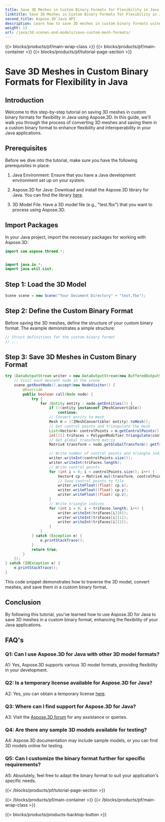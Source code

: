 ```yaml
---
title: Save 3D Meshes in Custom Binary Formats for Flexibility in Java
linktitle: Save 3D Meshes in Custom Binary Formats for Flexibility in Java
second_title: Aspose.3D Java API
description: Learn how to save 3D meshes in custom binary formats using Aspose.3D for Java. Enhance flexibility in Java applications with this step-by-step tutorial.
weight: 13
url: /java/3d-scenes-and-models/save-custom-mesh-formats/
---
```


{{< blocks/products/pf/main-wrap-class >}}
{{< blocks/products/pf/main-container >}}
{{< blocks/products/pf/tutorial-page-section >}}

# Save 3D Meshes in Custom Binary Formats for Flexibility in Java

## Introduction

Welcome to this step-by-step tutorial on saving 3D meshes in custom binary formats for flexibility in Java using Aspose.3D. In this guide, we'll walk you through the process of converting 3D meshes and saving them in a custom binary format to enhance flexibility and interoperability in your Java applications.

## Prerequisites

Before we dive into the tutorial, make sure you have the following prerequisites in place:

1. Java Environment: Ensure that you have a Java development environment set up on your system.

2. Aspose.3D for Java: Download and install the Aspose.3D library for Java. You can find the library [here](https://releases.aspose.com/3d/java/).

3. 3D Model File: Have a 3D model file (e.g., "test.fbx") that you want to process using Aspose.3D.

## Import Packages

In your Java project, import the necessary packages for working with Aspose.3D:

```java
import com.aspose.threed.*;


import java.io.*;
import java.util.List;
```

## Step 1: Load the 3D Model

```java
Scene scene = new Scene("Your Document Directory" + "test.fbx");
```

## Step 2: Define the Custom Binary Format

Before saving the 3D meshes, define the structure of your custom binary format. The example demonstrates a simple structure:

```java
// Struct definitions for the custom binary format
// ...
```

## Step 3: Save 3D Meshes in Custom Binary Format

```java
try (DataOutputStream writer = new DataOutputStream(new BufferedOutputStream(new FileOutputStream("Your Document Directory" + "Save3DMeshesInCustomBinaryFormat_out")))) {
    // Visit each descent node in the scene
    scene.getRootNode().accept(new NodeVisitor() {
        @Override
        public boolean call(Node node) {
            try {
                for (Entity entity : node.getEntities()) {
                    if (!(entity instanceof IMeshConvertible))
                        continue;
                    // Convert entity to mesh
                    Mesh m = ((IMeshConvertible) entity).toMesh();
                    // Get control points and triangulate the mesh
                    List<Vector4> controlPoints = m.getControlPoints();
                    int[][] triFaces = PolygonModifier.triangulate(controlPoints, m.getPolygons());
                    // Get global transform matrix
                    Matrix4 transform = node.getGlobalTransform().getTransformMatrix();

                    // Write number of control points and triangle indices
                    writer.writeInt(controlPoints.size());
                    writer.writeInt(triFaces.length);
                    // Write control points
                    for (int i = 0; i < controlPoints.size(); i++) {
                        Vector4 cp = Matrix4.mul(transform, controlPoints.get(i));
                        // Save control points to file
                        writer.writeFloat((float) cp.x);
                        writer.writeFloat((float) cp.y);
                        writer.writeFloat((float) cp.z);
                    }
                    // Write triangle indices
                    for (int i = 0; i < triFaces.length; i++) {
                        writer.writeInt(triFaces[i][0]);
                        writer.writeInt(triFaces[i][1]);
                        writer.writeInt(triFaces[i][2]);
                    }
                }
            } catch (Exception e) {
                e.printStackTrace();
            }
            return true;
        }
    });
} catch (IOException e) {
    e.printStackTrace();
}
```

This code snippet demonstrates how to traverse the 3D model, convert meshes, and save them in a custom binary format.

## Conclusion

By following this tutorial, you've learned how to use Aspose.3D for Java to save 3D meshes in a custom binary format, enhancing the flexibility of your Java applications.

## FAQ's

### Q1: Can I use Aspose.3D for Java with other 3D model formats?

A1: Yes, Aspose.3D supports various 3D model formats, providing flexibility in your development.

### Q2: Is a temporary license available for Aspose.3D for Java?

A2: Yes, you can obtain a temporary license [here](https://purchase.aspose.com/temporary-license/).

### Q3: Where can I find support for Aspose.3D for Java?

A3: Visit the [Aspose.3D forum](https://forum.aspose.com/c/3d/18) for any assistance or queries.

### Q4: Are there any sample 3D models available for testing?

A4: Aspose.3D documentation may include sample models, or you can find 3D models online for testing.

### Q5: Can I customize the binary format further for specific requirements?

A5: Absolutely, feel free to adapt the binary format to suit your application's specific needs.

{{< /blocks/products/pf/tutorial-page-section >}}

{{< /blocks/products/pf/main-container >}}
{{< /blocks/products/pf/main-wrap-class >}}

{{< blocks/products/products-backtop-button >}}
